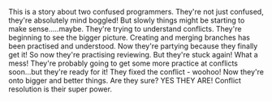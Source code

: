 This is a story about two confused programmers.
They're not just confused, they're absolutely mind boggled!
But slowly things might be starting to make sense.....maybe.
They're trying to understand conflicts.
They're beginning to see the bigger picture.
Creating and merging branches has been practised and understood.
Now they're partying because they finally get it!
So now they're practising reviewing.
But they're stuck again! What a mess!
They're probably going to get some more practice at conflicts soon...but they're ready for it!
They fixed the conflict - woohoo!
Now they're onto bigger and better things.
Are they sure? YES THEY ARE!
Conflict resolution is their super power.
